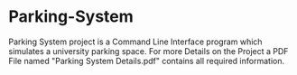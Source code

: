 # Parking-System

Parking System project is a Command Line Interface program which simulates a university parking space.
For more Details on the Project a PDF File named "Parking System Details.pdf" contains all required information.
